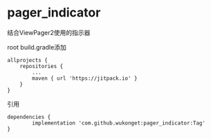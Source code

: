 # pager_indicator
结合ViewPager2使用的指示器

root build.gradle添加

	allprojects {
		repositories {
			...
			maven { url 'https://jitpack.io' }
		}
	}
  
  
引用

	dependencies {
	        implementation 'com.github.wukonget:pager_indicator:Tag'
	}
